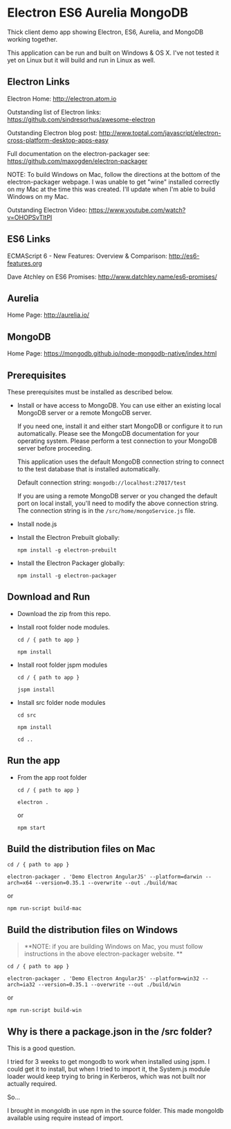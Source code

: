 # Electron ES6 Aurelia MongoDB

Thick client demo app showing Electron, ES6, Aurelia, and MongoDB working together.

This application can be run and built on Windows & OS X.  I've not tested it yet on Linux but it will build and run in Linux as well.

## Electron Links

Electron Home: http://electron.atom.io

Outstanding list of Electron links: https://github.com/sindresorhus/awesome-electron

Outstanding Electron blog post: http://www.toptal.com/javascript/electron-cross-platform-desktop-apps-easy

Full documentation on the electron-packager see: https://github.com/maxogden/electron-packager

NOTE:  To build Windows on Mac, follow the directions at the bottom of the electron-packager webpage.  I was unable to get "wine" installed correctly on my Mac at the time this was created.  I'll update when I'm able to build Windows on my Mac.

Outstanding Electron Video:  https://www.youtube.com/watch?v=OHOPSvTltPI

## ES6 Links

ECMAScript 6 - New Features: Overview & Comparison: http://es6-features.org

Dave Atchley on ES6 Promises:  http://www.datchley.name/es6-promises/

## Aurelia

Home Page:  http://aurelia.io/

## MongoDB

Home Page: https://mongodb.github.io/node-mongodb-native/index.html


## Prerequisites

These prerequisites must be installed as described below.

- Install or have access to MongoDB.  You can use either an existing local MongoDB server or a remote MongoDB server.

	If you need one, install it and either start MongoDB or configure it to run automatically.  Please see the MongoDB documentation for your operating system. Please perform a test connection to your MongoDB server before proceeding.

	This application uses the default MongoDB connection string to connect to the test database that is installed automatically.
	
	Default connection string:	`mongodb://localhost:27017/test`
	
	If you are using a remote MongoDB server or you changed the default port on local install, you'll need to modify the above connection string.  The connection string is in the `/src/home/mongoService.js` file.


- Install node.js

- Install the Electron Prebuilt globally:

	`npm install -g electron-prebuilt`

- Install the Electron Packager globally:

	`npm install -g electron-packager`


## Download and Run 

- Download the zip from this repo.
- Install root folder node modules.
  
	`cd / { path to app }`

	`npm install`

- Install root folder jspm modules
	
	`cd / { path to app }`

	`jspm install`

- Install src folder node modules

	`cd src`
	
	`npm install`
	
	`cd ..`


## Run the app

- From the app root folder

	`cd / { path to app }`
	
	`electron .`

	or

	`npm start`



## Build the distribution files on Mac

`cd / { path to app }`

`electron-packager . 'Demo Electron AngularJS' --platform=darwin --arch=x64 --version=0.35.1 --overwrite --out ./build/mac`

or

`npm run-script build-mac`


## Build the distribution files on Windows 

> **NOTE: if you are building Windows on Mac, you must follow instructions in the above electron-packager website.
> **

`cd / { path to app }`

`electron-packager . 'Demo Electron AngularJS' --platform=win32 --arch=ia32 --version=0.35.1 --overwrite --out ./build/win`

or

`npm run-script build-win`


## Why is there a package.json in the /src folder?

This is a good question. 

I tried for 3 weeks to get mongodb to work when installed using jspm.  I could get it to install, but when I tried to import it, the System.js module loader would keep trying to bring in Kerberos, which was not built nor actually required.

So...

I brought in mongoldb in use npm in the source folder.  This made mongoldb available using require instead of import.
